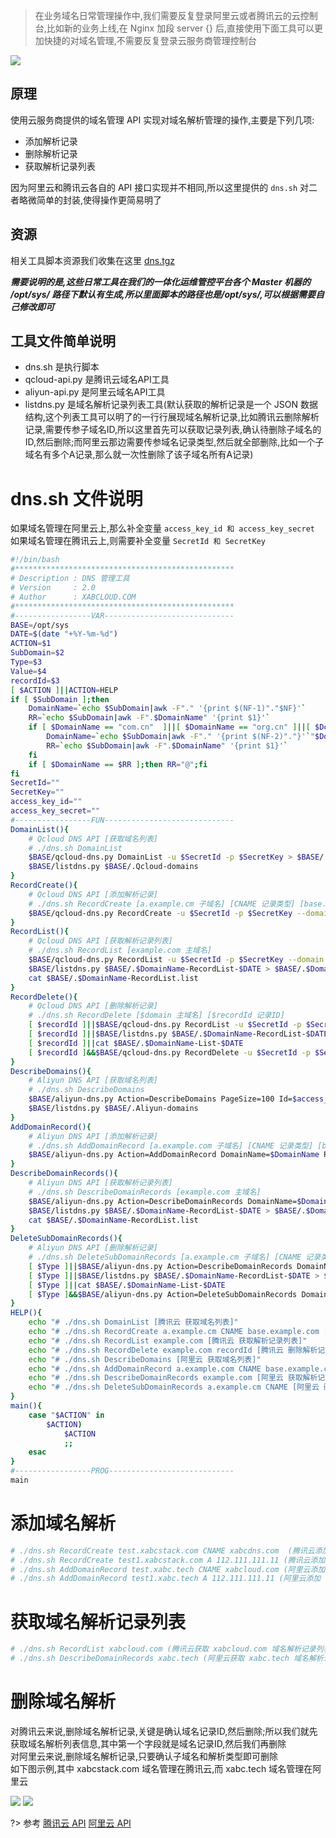 >在业务域名日常管理操作中,我们需要反复登录阿里云或者腾讯云的云控制台,比如新的业务上线,在 Nginx 加段 server {} 后,直接使用下面工具可以更加快捷的对域名管理,不需要反复登录云服务商管理控制台

![](//s.xabcloud.com/_media/dns.png)

## 原理

使用云服务商提供的域名管理 API 实现对域名解析管理的操作,主要是下列几项:

- 添加解析记录
- 删除解析记录
- 获取解析记录列表

因为阿里云和腾讯云各自的 API 接口实现并不相同,所以这里提供的 `dns.sh` 对二者略微简单的封装,使得操作更简易明了

## 资源

相关工具脚本资源我们收集在这里 [dns.tgz](https://s.xabcloud.com/file/dns.tgz)

<b>_需要说明的是,这些日常工具在我们的一体化运维管控平台各个 Master 机器的 /opt/sys/ 路径下默认有生成,所以里面脚本的路径也是/opt/sys/,可以根据需要自己修改即可_</b>

## 工具文件简单说明

- dns.sh 是执行脚本
- qcloud-api.py 是腾讯云域名API工具
- aliyun-api.py 是阿里云域名API工具
- listdns.py 是域名解析记录列表工具(默认获取的解析记录是一个 JSON 数据结构,这个列表工具可以明了的一行行展现域名解析记录,比如腾讯云删除解析记录,需要传参子域名ID,所以这里首先可以获取记录列表,确认待删除子域名的ID,然后删除;而阿里云那边需要传参域名记录类型,然后就全部删除,比如一个子域名有多个A记录,那么就一次性删除了该子域名所有A记录)

# dns.sh 文件说明

如果域名管理在阿里云上,那么补全变量 `access_key_id 和 access_key_secret`  
如果域名管理在腾讯云上,则需要补全变量 `SecretId 和 SecretKey`

```bash
#!/bin/bash
#*************************************************
# Description : DNS 管理工具
# Version     : 2.0
# Author      : XABCLOUD.COM
#*************************************************
#-----------------VAR-----------------------------
BASE=/opt/sys
DATE=$(date "+%Y-%m-%d")
ACTION=$1
SubDomain=$2
Type=$3
Value=$4
recordId=$3
[ $ACTION ]||ACTION=HELP
if [ $SubDomain ];then
	DomainName=`echo $SubDomain|awk -F"." '{print $(NF-1)"."$NF}'`
	RR=`echo $SubDomain|awk -F".$DomainName" '{print $1}'`
	if [ $DomainName == "com.cn"  ]||[ $DomainName == "org.cn" ]||[ $DomainName == "gov.cn" ];then
		DomainName=`echo $SubDomain|awk -F"." '{print $(NF-2)"."}'`"$DomainName"
		RR=`echo $SubDomain|awk -F".$DomainName" '{print $1}'`
	fi
	if [ $DomainName == $RR ];then RR="@";fi
fi
SecretId=""
SecretKey=""
access_key_id=""
access_key_secret=""
#-----------------FUN-----------------------------
DomainList(){
	# Qcloud DNS API [获取域名列表]
	# ./dns.sh DomainList
	$BASE/qcloud-dns.py DomainList -u $SecretId -p $SecretKey > $BASE/.Qcloud-domains
	$BASE/listdns.py $BASE/.Qcloud-domains
}
RecordCreate(){
	# Qcloud DNS API [添加解析记录]
	# ./dns.sh RecordCreate [a.example.cm 子域名] [CNAME 记录类型] [base.example.com 记录地址]
	$BASE/qcloud-dns.py RecordCreate -u $SecretId -p $SecretKey --domain $DomainName --subDomain $RR --recordType $Type --value $Value
}
RecordList(){
	# Qcloud DNS API [获取解析记录列表]
	# ./dns.sh RecordList [example.com 主域名]
	$BASE/qcloud-dns.py RecordList -u $SecretId -p $SecretKey --domain $DomainName > $BASE/.$DomainName-RecordList-$DATE
	$BASE/listdns.py $BASE/.$DomainName-RecordList-$DATE > $BASE/.$DomainName-RecordList.list
	cat $BASE/.$DomainName-RecordList.list
}
RecordDelete(){
	# Qcloud DNS API [删除解析记录]
	# ./dns.sh RecordDelete [$domain 主域名] [$recordId 记录ID]
	[ $recordId ]||$BASE/qcloud-dns.py RecordList -u $SecretId -p $SecretKey --domain $DomainName > $BASE/.$DomainName-RecordList-$DATE
	[ $recordId ]||$BASE/listdns.py $BASE/.$DomainName-RecordList-$DATE > $BASE/.$DomainName-List-$DATE
	[ $recordId ]||cat $BASE/.$DomainName-List-$DATE
	[ $recordId ]&&$BASE/qcloud-dns.py RecordDelete -u $SecretId -p $SecretKey --domain $DomainName --recordId $recordId
}
DescribeDomains(){
	# Aliyun DNS API [获取域名列表]
	# ./dns.sh DescribeDomains
	$BASE/aliyun-dns.py Action=DescribeDomains PageSize=100 Id=$access_key_id Secret=$access_key_secret|sed 's/true/True/g;s/false/False/g' > $BASE/.Aliyun-domains
	$BASE/listdns.py $BASE/.Aliyun-domains
}
AddDomainRecord(){
	# Aliyun DNS API [添加解析记录]
	# ./dns.sh AddDomainRecord [a.example.com 子域名] [CNAME 记录类型] [base.example.com 记录地址]
	$BASE/aliyun-dns.py Action=AddDomainRecord DomainName=$DomainName RR=$RR Type=$Type Value=$Value Id=$access_key_id Secret=$access_key_secret
}
DescribeDomainRecords(){
	# Aliyun DNS API [获取解析记录列表]
	# ./dns.sh DescribeDomainRecords [example.com 主域名]
	$BASE/aliyun-dns.py Action=DescribeDomainRecords DomainName=$DomainName PageSize=500 Id=$access_key_id Secret=$access_key_secret|sed 's/true/True/g;s/false/False/g' > $BASE/.$DomainName-RecordList-$DATE
	$BASE/listdns.py $BASE/.$DomainName-RecordList-$DATE > $BASE/.$DomainName-RecordList.list
	cat $BASE/.$DomainName-RecordList.list
}
DeleteSubDomainRecords(){
	# Aliyun DNS API [删除解析记录]
	# ./dns.sh DeleteSubDomainRecords [a.example.cm 子域名] [CNAME 记录类型]
	[ $Type ]||$BASE/aliyun-dns.py Action=DescribeDomainRecords DomainName=$DomainName PageSize=500 Id=$access_key_id Secret=$access_key_secret|sed 's/true/True/g;s/false/False/g' > $BASE/.$DomainName-RecordList-$DATE
	[ $Type ]||$BASE/listdns.py $BASE/.$DomainName-RecordList-$DATE > $BASE/.$DomainName-List-$DATE
	[ $Type ]||cat $BASE/.$DomainName-List-$DATE
	[ $Type ]&&$BASE/aliyun-dns.py Action=DeleteSubDomainRecords DomainName=$DomainName RR=$RR Type=$Type Id=$access_key_id Secret=$access_key_secret
}
HELP(){
	echo "# ./dns.sh DomainList [腾讯云 获取域名列表]"
	echo "# ./dns.sh RecordCreate a.example.cm CNAME base.example.com [腾讯云 添加解析记录]"
	echo "# ./dns.sh RecordList example.com [腾讯云 获取解析记录列表]"
	echo "# ./dns.sh RecordDelete example.com recordId [腾讯云 删除解析记录]"
	echo "# ./dns.sh DescribeDomains [阿里云 获取域名列表]"
	echo "# ./dns.sh AddDomainRecord a.example.com CNAME base.example.com [阿里云 添加解析记录]"
	echo "# ./dns.sh DescribeDomainRecords example.com [阿里云 获取解析记录列表]"
	echo "# ./dns.sh DeleteSubDomainRecords a.example.cm CNAME [阿里云 删除解析记录]"
}
main(){
	case "$ACTION" in
		$ACTION)
			$ACTION
			;;
	esac
}
#-----------------PROG----------------------------
main
```

# 添加域名解析

```bash
# ./dns.sh RecordCreate test.xabcstack.com CNAME xabcdns.com  (腾讯云添加 test.xabcstack.com CNAME xabcdns.com)
# ./dns.sh RecordCreate test1.xabcstack.com A 112.111.111.11 (腾讯云添加 test1.xabcstack.com A记录 112.111.111.11)
# ./dns.sh AddDomainRecord test.xabc.tech CNAME xabcloud.com (阿里云添加 test.xabc.tech CNAME xabcdns.com)
# ./dns.sh AddDomainRecord test1.xabc.tech A 112.111.111.11 (阿里云添加 test1.xabc.tech A记录 112.111.111.11)
```

# 获取域名解析记录列表

```bash
# ./dns.sh RecordList xabcloud.com (腾讯云获取 xabcloud.com 域名解析记录列表）
# ./dns.sh DescribeDomainRecords xabc.tech (阿里云获取 xabc.tech 域名解析记录列表)
```

# 删除域名解析

对腾讯云来说,删除域名解析记录,关键是确认域名记录ID,然后删除;所以我们就先获取域名解析列表信息,其中第一个字段就是域名记录ID,然后我们再删除  
对阿里云来说,删除域名解析记录,只要确认子域名和解析类型即可删除  
如下图示例,其中 xabcstack.com 域名管理在腾讯云,而 xabc.tech 域名管理在阿里云

![](//s.xabcloud.com/_media/qddns.png)
![](//s.xabcloud.com/_media/addns.png)

?> 参考 [腾讯云 API](https://cloud.tencent.com/document/api) [阿里云 API](https://developer.aliyun.com/api)

